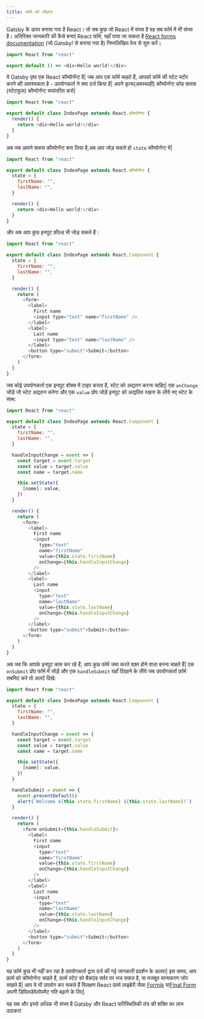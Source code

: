 ```yaml
---
title: फॉर्म को जोड़ना
---
```


Gatsby के ऊपर बनाया गया है React। तो सब कुछ जो React में संभव है वह सब फॉर्म में भी संभव है। अतिरिक्त जानकारि की कैसे बनाएं React फॉर्म, यहाँ पाया जा सकता है [React forms documentation](https://reactjs.org/docs/forms.html) (जो Gatsby! से बनाया गया है)
निम्नलिखित पेज से सुरु करें।

```jsx:title=src/pages/index.js
import React from "react"

export default () => <div>Hello world!</div>
```

ये Gatsby पृष्ठ एक React कौम्पोनॅन्ट है| जब आप एक फॉर्म चाहते हैं, आपको फॉर्म की स्टेट स्टोर करने की आवश्यकता है - उपयोगकर्ता ने क्या दर्ज किया है| अपने कृत्य(अवस्थाहीं) कौम्पोनॅन्ट कोह क्लास (स्टेटफुल) कौम्पोनॅन्ट रूपांतरित करो|

```jsx:title=src/pages/index.js
import React from "react"

export default class IndexPage extends React.कौम्पोनॅन्ट {
  render() {
    return <div>Hello world!</div>
  }
}
```

अब जब आपने क्लास कौम्पोनॅन्ट बना लिया है,अब आप जोड़ सकते हो `state` कौम्पोनॅन्ट में|

```jsx:title=src/pages/index.js
import React from "react"

export default class IndexPage extends React.कौम्पोनॅन्ट {
  state = {
    firstName: "",
    lastName: "",
  }

  render() {
    return <div>Hello world!</div>
  }
}
```

और अब आप कुछ इनपुट फ़ील्ड भी जोड़ सकते हैं :

```jsx:title=src/pages/index.js
import React from "react"

export default class IndexPage extends React.Component {
  state = {
    firstName: "",
    lastName: "",
  }

  render() {
    return (
      <form>
        <label>
          First name
          <input type="text" name="firstName" />
        </label>
        <label>
          Last name
          <input type="text" name="lastName" />
        </label>
        <button type="submit">Submit</button>
      </form>
    )
  }
}
```

जब कोई उपयोगकर्ता एक इनपुट बॉक्स में टाइप करता है, स्टेट को अद्यतन करना चाहिए| एक `onChange`  जोड़ें जो स्टेट अद्यतन करेगा और एक `value` प्रोप जोड़ें इनपुट को अद्यतित रखना के लीये नए स्टेट के साथ:

```jsx:title=src/pages/index.js
import React from "react"

export default class IndexPage extends React.Component {
  state = {
    firstName: "",
    lastName: "",
  }

  handleInputChange = event => {
    const target = event.target
    const value = target.value
    const name = target.name

    this.setState({
      [name]: value,
    })
  }

  render() {
    return (
      <form>
        <label>
          First name
          <input
            type="text"
            name="firstName"
            value={this.state.firstName}
            onChange={this.handleInputChange}
          />
        </label>
        <label>
          Last name
          <input
            type="text"
            name="lastName"
            value={this.state.lastName}
            onChange={this.handleInputChange}
          />
        </label>
        <button type="submit">Submit</button>
      </form>
    )
  }
}
```

अब जब कि आपके इनपुट काम कर रहे हैं, आप कुछ फॉर्म जमा करते वक़्त होने वाला बनना चाहते हैं| एक `onSubmit` प्रोप फॉर्म में जोड़ें और एक `handleSubmit` यहाँ दिखाने के लीये जब उपयोगकर्ता फ़ॉर्म सबमिट करे तो अलर्ट दिखे:

```jsx:title=src/pages/index.js
import React from "react"

export default class IndexPage extends React.Component {
  state = {
    firstName: "",
    lastName: "",
  }

  handleInputChange = event => {
    const target = event.target
    const value = target.value
    const name = target.name

    this.setState({
      [name]: value,
    })
  }

  handleSubmit = event => {
    event.preventDefault()
    alert(`Welcome ${this.state.firstName} ${this.state.lastName}!`)
  }

  render() {
    return (
      <form onSubmit={this.handleSubmit}>
        <label>
          First name
          <input
            type="text"
            name="firstName"
            value={this.state.firstName}
            onChange={this.handleInputChange}
          />
        </label>
        <label>
          Last name
          <input
            type="text"
            name="lastName"
            value={this.state.lastName}
            onChange={this.handleInputChange}
          />
        </label>
        <button type="submit">Submit</button>
      </form>
    )
  }
}
```

यह फ़ॉर्म कुछ भी नहीं कर रहा है उपयोगकर्ता द्वारा दर्ज की गई जानकारी प्रदर्शन के अलवा| इस समय, आप फ़ार्म को कौम्पोनॅन्ट चाहते हैं, फ़ार्म स्टेट को बैकएंड सर्वर पर भज सकत है, या मजबूत मान्यकरण जोर सखते है| आप ये भी उपयोग कर सकते हैं विलक्षण React फ़ार्म लाइब्रेरी जैसा [Formik](https://github.com/jaredpalmer/formik) या[Final Form](https://github.com/final-form/react-final-form) अपनी डिविलडेवेलोपमेंट गति बढ़ाने के लिए|

यह सब और इस्से अधिक भी संभव है Gatsby और React पारिस्थितिकी तंत्र की शक्ति का लाभ उठाकर!
